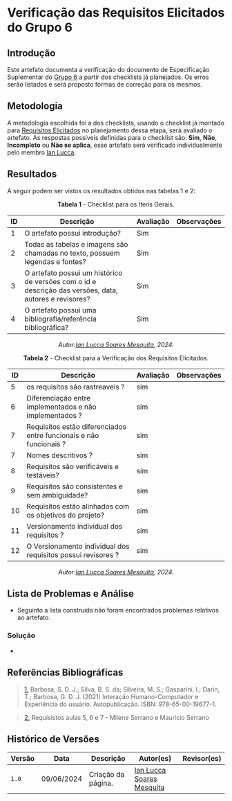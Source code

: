 # Verificação das Requisitos Elicitados do Grupo 6

## Introdução

Este artefato documenta a verificação do documento de Especificação Suplementar do [Grupo 6](https://requisitos-de-software.github.io/2024.1-Firefox/) a partir dos checklists já planejados. Os erros serão listados e será proposto formas de correção para os mesmos.


## Metodologia

A metodologia escolhida foi a dos checklists, usando o checklist já montado para [Requisitos Elicitados](docs/Verificacao/entrega2/planejamento_entr_2.m) no planejamento dessa etapa, será avaliado o artefato. As respostas possíveis definidas para o checklist são:
**Sim**, **Não**, **Incompleto** ou **Não se aplica**, esse artefato será verificado individualmente pelo membro  [Ian Lucca](https://github.com/IanLucca12).



## Resultados

A seguir podem ser vistos os resultados obtidos nas tabelas 1 e 2: 

<center>

**Tabela 1** - Checklist para os Itens Gerais.

| ID  | Descrição                                                                                              | Avaliação | Observações |
| --- | ------------------------------------------------------------------------------------------------------ | --------- | ----------- |
| 1   | O artefato possui introdução?                                                                          |   Sim        |             |
| 2   | Todas as tabelas e imagens são chamadas no texto, possuem legendas e fontes?                                      |  Sim         |             |
| 3   | O artefato possui um histórico de versões com o id e descrição das versões, data, autores e revisores? |   Sim        |             |
| 4   |     O artefato possui uma bibliografia/referência bibliográfica?                            |   Sim        |             |

_Autor:[Ian Lucca Soares Mesquita](https://github.com/IanLucca12), 2024._


</center>

<center>

**Tabela 2** - Checklist para a Verificação dos Requisitos Elicitados.

| ID  | Descrição                                                                                         | Avaliação | Observações |
| --- | ------------------------------------------------------------------------------------------------- | --------- | ----------- |
| 5 |     os requisitos são rastreaveis ?                                                                       |     sim      |          |            |
| 6 |      Diferenciação entre implementados e não implementados ?                                          |    sim       |          |            |
| 7 |      Requisitos estão diferenciados entre funcionais e não funcionais ?                                          |  sim         |          |            |
| 7 |      Nomes descritivos ?                                         |       sim    |          |            |
| 8 |      Requisitos são verificáveis e testáveis?                                          | sim          |          |            |
| 9 |      Requisitos são consistentes e sem ambiguidade?                                          |       sim    |          |            |
| 10 |      Requisitos estão alinhados com os objetivos do projeto?                                          |  sim         |          |            |
| 11 |      Versionamento individual dos requisitos ?                                         |    sim       |    |            |
| 12 |     O Versionamento individual dos requisitos possui revisores ?                                         |   sim        |          |            |


_Autor:[Ian Lucca Soares Mesquita](https://github.com/IanLucca12), 2024._

</center>




## Lista de Problemas e Análise 

- Seguinto a lista construída não foram encontrados problemas relativos ao artefato.

### Solução

- 



## Referências Bibliográficas

> <a id="FTF1Ref" href="#FTF1">1.</a>  Barbosa, S. D. J.; Silva, B. S. da; Silveira, M. S.; Gasparini, I.; Darin, T.; Barbosa, G. D. J. (2021)
Interação Humano-Computador e Experiência do usuário. Autopublicação. ISBN: 978-65-00-19677-1.

> <a id="FTF2Ref" href="#FTF2">2.</a> Requisistos aulas 5, 6 e 7 - Milene Serrano e Maurício Serrano


## Histórico de Versões

| Versão | Data       | Descrição                                   | Autor(es)                                        | Revisor(es)                                      |
| ------ | ---------- | ------------------------------------------- | ------------------------------------------------ | ------------------------------------------------ |
| `1.0`  | 09/06/2024 | Criação da página.                          | [Ian Lucca Soares Mesquita](https://github.com/IanLucca12) ||
